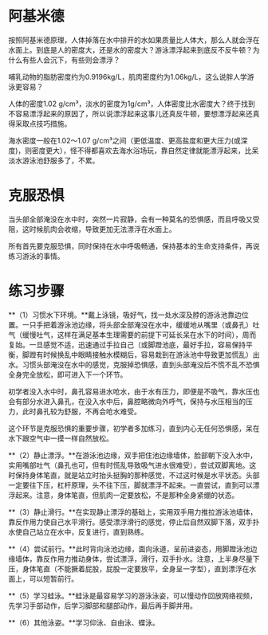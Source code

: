 # 阿基米德

按照阿基米德原理，人体掉落在水中排开的水如果质量比人体大，那么人就会浮在水面上。到底是人的密度大，还是水的密度大？游泳漂浮起来到底反不反牛顿？为什么有些人会沉下，有些则会漂浮？

哺乳动物的脂肪密度约为0.9196kg/L，肌肉密度约为1.06kg/L，这么说胖人学游泳更容易？

人体的密度1.02 g/cm³，淡水的密度为1g/cm³，人体密度比水密度大？终于找到不容易漂浮起来的原因了，所以说漂浮起来这事儿还真反牛顿，要想漂浮起来还真得采取点技巧措施。

海水密度一般在1.02～1.07 g/cm³之间（更低温度、更高盐度和更大压力(或深度)，则密度更大），怪不得都喜欢去海水浴场玩，靠自然定律就能漂浮起来，比呆淡水游泳池舒服多了，不累。

# 克服恐惧

当头部全部淹没在水中时，突然一片寂静，会有一种莫名的恐惧感，而且呼吸又受阻，这时候肌肉会收缩，导致更加无法漂浮在水面上。

所有首先要克服恐惧，同时保持在水中呼吸畅通，保持基本的生命支持条件，再说练习游泳的事情。

# 练习步骤

**（1）习惯水下环境。**戴上泳镜，吸好气，找一处水深及脖的游泳池靠边位置。一只手把着游泳池边缘，将头部全部淹没在水中，缓缓地从嘴里（或鼻孔）吐气（缓慢吐气，这样在满足基本生理需要的前提下可延长呆在水下的时间），周而复始。一旦感觉不适，迅速通过手拉自己（或脚蹬池底，最好手拉，容易保持平衡，脚蹬有时候换乱中眼睛接触水模糊后，容易栽到在游泳池中导致更加慌乱）出水。习惯头部淹没在水中的感觉，克服掉恐惧感，直到头部淹没后不慌不乱不恐惧全身完全放松，即可进入下一个环节。

初学者没入水中时，鼻孔容易进水呛水，由于水有压力，即便是不吸气，靠水压也会有部分水进入鼻孔，在没入水中后，鼻腔略微向外呼气，保持与水压相当的压力，此时鼻孔较为舒服，不再会呛水难受。

这个环节是克服恐惧的重要步骤，初学者多加练习，直到内心无任何恐惧感，呆在水下跟空气中一摸一样自然放松。

**（2）静止漂浮。**在游泳池边缘，双手把住池边缘墙体，脸部朝下没入水中，实用嘴部吐气（鼻孔也可，但有时慌乱导致吸气进水很难受），尝试双脚离地。这时保持身体笔直，就是站立时抬头挺胸的那种感觉，不过这时候是水平状态。头部一定要往下压，杠杆原理，头不往下压，脚就漂浮不起来。一直尝试，直到可以漂浮起来。注意，身体笔直，但肌肉一定要放松，不是那种全身紧绷的状态。

**（3）静止滑行。**在实现静止漂浮的基础上，实用双手用力推拉游泳池墙体，靠反作用力使自己水平滑行。感受漂浮滑行的感觉，停止后自然双脚下落，双手扑水使自己站立在水中，反复进行，直到熟练。

**（4）尝试前行。**此时背向泳池边缘，面向泳道，呈前进姿态，用脚蹬泳池边缘墙体，靠反作用力推动身体，尝试漂浮，滑行，双手扑水。注意，上半身尽量下压，身体笔直（不能撅着屁股，屁股一定要放平，全身呈一字型），直到漂浮在水面上，可以短暂前行。

**（5）学习蛙泳。**蛙泳是最容易学习的游泳泳姿，可以慢动作回放网络视频，先学习手部动作，后学习脚部和腿部动作，最后再手脚并用。

**（6）其他泳姿。**学习仰泳、自由泳、蝶泳。